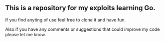 ## This is a repository for my exploits learning **Go**.

If you find anyting of use feel free to clone it and have fun.

Also if you have any comments or suggestions that could improve my code please let me know.

